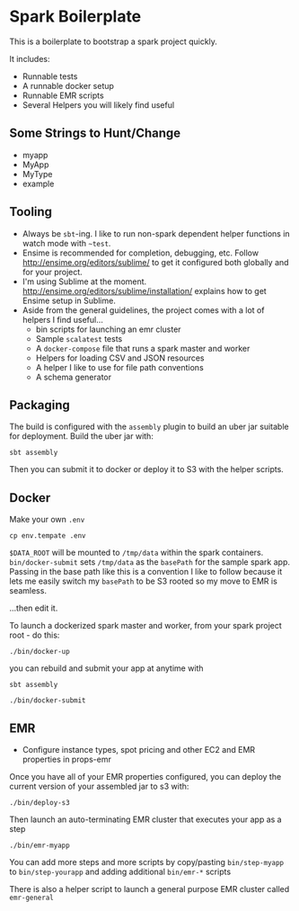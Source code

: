 # Spark Boilerplate

This is a boilerplate to bootstrap a spark project quickly.

It includes:

* Runnable tests
* A runnable docker setup
* Runnable EMR scripts
* Several Helpers you will likely find useful

## Some Strings to Hunt/Change

* myapp
* MyApp
* MyType
* example

## Tooling

* Always be `sbt`-ing. I like to run non-spark dependent helper functions in watch mode with `~test`.
* Ensime is recommended for completion, debugging, etc. Follow http://ensime.org/editors/sublime/ to get it configured both globally and for your project.
* I'm using Sublime at the moment. http://ensime.org/editors/sublime/installation/ explains how to get Ensime setup in Sublime.
* Aside from the general guidelines, the project comes with a lot of helpers I find useful...
  * bin scripts for launching an emr cluster
  * Sample `scalatest` tests
  * A `docker-compose` file that runs a spark master and worker
  * Helpers for loading CSV and JSON resources
  * A helper I like to use for file path conventions
  * A schema generator

## Packaging

The build is configured with the `assembly` plugin to build an uber jar suitable for deployment. Build the uber jar with:

```
sbt assembly
```

Then you can submit it to docker or deploy it to S3 with the helper scripts.

## Docker

Make your own `.env`

```
cp env.tempate .env
```

`$DATA_ROOT` will be mounted to `/tmp/data` within the spark containers. `bin/docker-submit` sets `/tmp/data` as the `basePath` for the sample spark app. Passing in the base path like this is a convention I like to follow because it lets me easily switch my `basePath` to be S3 rooted so my move to EMR is seamless.

...then edit it.

To launch a dockerized spark master and worker, from your spark project root - do this:

```
./bin/docker-up
```

you can rebuild and submit your app at anytime with

```
sbt assembly

./bin/docker-submit
```

## EMR

* Configure instance types, spot pricing and other EC2 and EMR properties in props-emr

Once you have all of your EMR properties configured, you can deploy the current version of your assembled jar to s3 with:

```
./bin/deploy-s3
```

Then launch an auto-terminating EMR cluster that executes your app as a step

```
./bin/emr-myapp
```

You can add more steps and more scripts by copy/pasting `bin/step-myapp` to `bin/step-yourapp` and adding additional `bin/emr-*` scripts

There is also a helper script to launch a general purpose EMR cluster called `emr-general`



